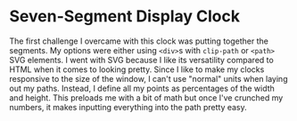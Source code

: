 # Seven-Segment Display Clock

The first challenge I overcame with this clock was putting together the segments. My options were either using `<div>`s with `clip-path` or `<path>` SVG elements. I went with SVG because I like its versatility compared to HTML when it comes to looking pretty. Since I like to make my clocks responsive to the size of the window, I can't use "normal" units when laying out my paths. Instead, I define all my points as percentages of the width and height. This preloads me with a bit of math but once I've crunched my numbers, it makes inputting everything into the path pretty easy.